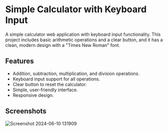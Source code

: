 # Simple Calculator with Keyboard Input

A simple calculator web application with keyboard input functionality. This project includes basic arithmetic operations and a clear button, and it has a clean, modern design with a "Times New Roman" font.

## Features

- Addition, subtraction, multiplication, and division operations.
- Keyboard input support for all operations.
- Clear button to reset the calculator.
- Simple, user-friendly interface.
- Responsive design.

## Screenshots

![Screenshot 2024-06-10 131909](https://github.com/Barathkumark2612/Online-Calculator/assets/129279800/3eefa0e2-7a21-4db4-ab23-5f6ff8826afa)
